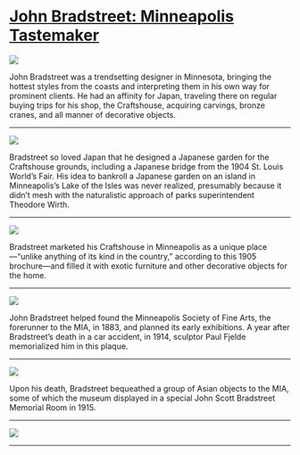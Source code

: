 # [John Bradstreet: Minneapolis Tastemaker](http://artsmia.github.io/griot/#/stories/1896)

![](http://cdn.dx.artsmia.org/thumbs/tn_null.jpg)

John Bradstreet was a trendsetting designer in Minnesota, bringing the hottest styles from the coasts and interpreting them in his own way for prominent clients. He had an affinity for Japan, traveling there on regular buying trips for his shop, the Craftshouse, acquiring carvings, bronze cranes, and all manner of decorative objects.

---

![](http://cdn.dx.artsmia.org/thumbs/tn_null.jpg)

Bradstreet so loved Japan that he designed a Japanese garden for the Craftshouse grounds, including a Japanese bridge from the 1904 St. Louis World’s Fair. His idea to bankroll a Japanese garden on an island in Minneapolis’s Lake of the Isles was never realized, presumably because it didn’t mesh with the naturalistic approach of parks superintendent Theodore Wirth.

---

![](http://cdn.dx.artsmia.org/thumbs/tn_null.jpg)

Bradstreet marketed his Craftshouse in Minneapolis as a unique place—“unlike anything of its kind in the country,” according to this 1905 brochure—and filled it with exotic furniture and other decorative objects for the home.

---

![](http://cdn.dx.artsmia.org/thumbs/tn_130517_mia341_0335.jpg)

John Bradstreet helped found the Minneapolis Society of Fine Arts, the forerunner to the MIA, in 1883, and planned its early exhibitions. A year after Bradstreet’s death in a car accident, in 1914, sculptor Paul Fjelde memorialized him in this plaque.

---

![](http://cdn.dx.artsmia.org/thumbs/tn_110906_mia341_181943.jpg)

Upon his death, Bradstreet bequeathed a group of Asian objects to the MIA, some of which the museum displayed in a special John Scott Bradstreet Memorial Room in 1915.

---

![](http://cdn.dx.artsmia.org/thumbs/tn_mia_6004679.jpg)



---
